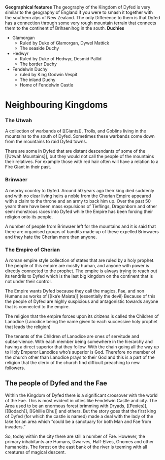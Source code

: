 **Geographical features**
The geography of the Kingdom of Dyfed is very similar to the geography of England if you were to smash it together with the southern alps of New Zealand. The only Difference to them is that Dyfed has a connection through some very rough mountain terrain that connects them to the continent of Brihaenihog in the south.
**Duchies**

- Glamorgan
    - Ruled by Duke of Glamorgan, Dywel Mattick
    - The seaside Duchy
- Hedwyr
    - Ruled by Duke of Hedwyr, Desmid Pallid
    - The border Duchy
- Fendelwin Duchy
    - ruled by King Godwin Vespit
    - The inland Duchy
    - Home of Fendelwin Castle

# Neighbouring Kingdoms

### The Utwah

A collection of warbands of [[Giants]], Trolls, and Goblins living in the mountains to the south of Dyfed. Sometimes these warbands come down from the mountains to raid Dyfed towns.

There are some in Dyfed that are distant descendants of some of the [[Utwah Mountains]], but they would not call the people of the mountains their relatives. For example those with red hair often will have a relation to a Fire Giant in their past.

### Brinwaer

A nearby country to Dyfed. Around 50 years ago their king died suddenly and with no clear living heirs a noble from the Cherian Empire appeared with a claim to the throne and an army to back him up. Over the past 50 years there have been mass expulsions of Tieflings, Dragonborn and other semi monstrous races into Dyfed while the Empire has been forcing their religion onto its people.

A number of people from Brinwaer left for the mountains and it is said that there are organised groups of bandits made up of these expelled Brinwaers and they hate the Cherian more than anyone.

### The Empire of Cherian

A roman empire style collection of states that are ruled by a holy prophet. The people of this empire are mostly human, and anyone with power is directly connected to the prophet. The empire is always trying to reach out its tendrils to Dyfed which is the last big kingdom on the continent that is not under their control.

The Empire wants Dyfed because they call the magics, Fae, and non Humans as works of [[Ika’e Maiata]] (essentially the devil) Because of this the people of Dyfed are highly suspicious and antagonistic towards anyone that is connected to the empire.

The religion that the empire forces upon its citizens is called the Children of Lanodice (Lanodice being the name given to each successive holy prophet that leads the religion)

The tenants of the Children of Lanodice are ones of servitude and subservience. With each member being somewhere in the hierarchy and having a direct superior that they follow. With the chain going all the way up to Holy Emperor Lanodice who’s superior is God. Therefore no member of the church other than Lanodice prays to their God and this is a part of the religion that the cleric of the church find difficult preaching to new followers.

## The people of Dyfed and the Fae

Within the Kingdom of Dyfed there is a significant crossover with the world of the Fae. This is most evident in cities like Fendelwin Castle and city. The Area used to be an enormous forest brimming with Dryads, [[Pexies]], [[Bodach]], [[Ghillie Dhu]] and others. But the story goes that the first king of Dyfed (for which the castle is named) made a deal with the lady of the lake for an area which “could be a sanctuary for both Man and Fae from invaders.”

So, today within the city there are still a number of Fae. However, the primary inhabitants are Humans, Dwarves, Half-Elves, Gnomes and other humanoids. The forest on the east bank of the river is teeming with all creatures of magical descent.
